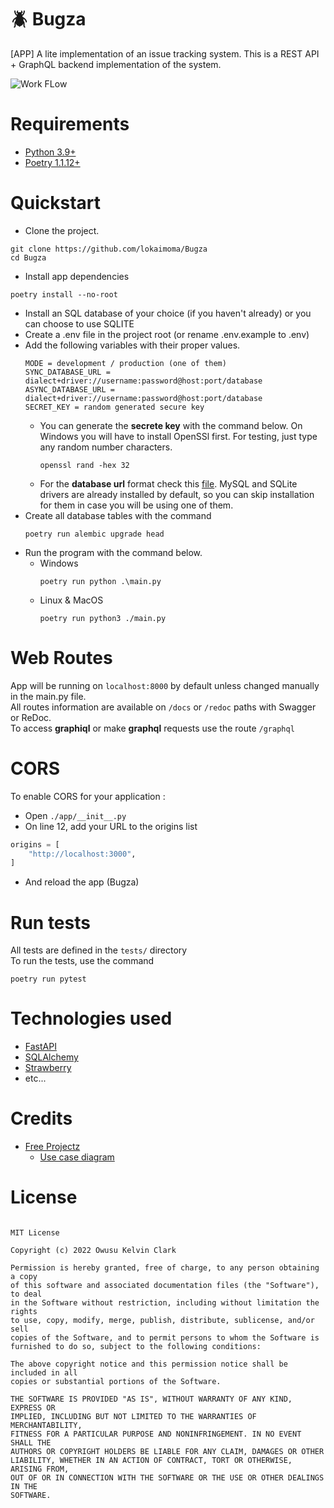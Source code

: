 # 🪲 Bugza

[APP] A lite implementation of an issue tracking system. This is a REST API + GraphQL backend implementation of the system.

![Work FLow](https://github.com/lokaimoma/BUGZA/actions/workflows/run_tests.yml/badge.svg)

# Requirements

+ [Python 3.9+](https://www.python.org/downloads/)
+ [Poetry 1.1.12+](https://python-poetry.org/docs/#installation)

# Quickstart

+ Clone the project.

```commandline
git clone https://github.com/lokaimoma/Bugza
cd Bugza
```

+ Install app dependencies

```commandline
poetry install --no-root
```

+ Install an SQL database of your choice (if you haven't already) or you can choose to use SQLITE
+ Create a .env file in the project root (or rename .env.example to .env)
+ Add the following variables with their proper values.
    ```
    MODE = development / production (one of them)
    SYNC_DATABASE_URL = dialect+driver://username:password@host:port/database
    ASYNC_DATABASE_URL = dialect+driver://username:password@host:port/database
    SECRET_KEY = random generated secure key 
    ```
    + You can generate the **secrete key** with the command below. On Windows you will have to install OpenSSl first.
      For testing, just type any random number characters.
      ```commandline
      openssl rand -hex 32
      ```
    + For the **database url** format check this [file](database_url_format.md). MySQL and SQLite drivers are already
      installed by default, so you can skip installation for them in case you will be using one of them.
+ Create all database tables with the command
  ```commandline
  poetry run alembic upgrade head
  ```
+ Run the program with the command below.
    + Windows
      ```commandline
      poetry run python .\main.py
      ```
    + Linux & MacOS
      ```commandline
      poetry run python3 ./main.py
      ```

# Web Routes

App will be running on `localhost:8000` by default unless changed manually in the main.py file.   
All routes information are available on `/docs` or `/redoc` paths with Swagger or ReDoc.   
To access **graphiql** or make **graphql** requests use the route `/graphql`

# CORS

To enable CORS for your application :

+ Open `./app/__init__.py`
+ On line 12, add your URL to the origins list

```python
origins = [
    "http://localhost:3000",
]
```

+ And reload the app (Bugza)

# Run tests

All tests are defined in the `tests/` directory   
To run the tests, use the command

```commandline
poetry run pytest
```

# Technologies used

+ [FastAPI](https://fastapi.tiangolo.com/)
+ [SQLAlchemy](https://www.sqlalchemy.org/)
+ [Strawberry](https://strawberry.rocks/)
+ etc...

# Credits

+ [Free Projectz](https://www.freeprojectz.com/)
    + [Use case diagram](https://www.freeprojectz.com/use-case/bug-tracking-system-use-case-diagram)

# License

```
      
MIT License

Copyright (c) 2022 Owusu Kelvin Clark

Permission is hereby granted, free of charge, to any person obtaining a copy
of this software and associated documentation files (the "Software"), to deal
in the Software without restriction, including without limitation the rights
to use, copy, modify, merge, publish, distribute, sublicense, and/or sell
copies of the Software, and to permit persons to whom the Software is
furnished to do so, subject to the following conditions:

The above copyright notice and this permission notice shall be included in all
copies or substantial portions of the Software.

THE SOFTWARE IS PROVIDED "AS IS", WITHOUT WARRANTY OF ANY KIND, EXPRESS OR
IMPLIED, INCLUDING BUT NOT LIMITED TO THE WARRANTIES OF MERCHANTABILITY,
FITNESS FOR A PARTICULAR PURPOSE AND NONINFRINGEMENT. IN NO EVENT SHALL THE
AUTHORS OR COPYRIGHT HOLDERS BE LIABLE FOR ANY CLAIM, DAMAGES OR OTHER
LIABILITY, WHETHER IN AN ACTION OF CONTRACT, TORT OR OTHERWISE, ARISING FROM,
OUT OF OR IN CONNECTION WITH THE SOFTWARE OR THE USE OR OTHER DEALINGS IN THE
SOFTWARE.
```
